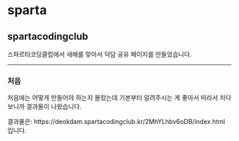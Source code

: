 # sparta
<h2>spartacodingclub</h2>
<p>스파르타코딩클럽에서 새해를 맞아서 덕담 공유 페이지를 만들었습니다.</p>
<hr>
<h3>처음</h3>
<p>처음에는 어떻게 만들어야 하는지 몰랐는데 기본부터 알려주시는 게 좋아서
따라서 치다보니까 결과물이 나왔습니다.</p>
결과물은: https://deokdam.spartacodingclub.kr/2MhYLhbv6oDB/index.html 입니다.
